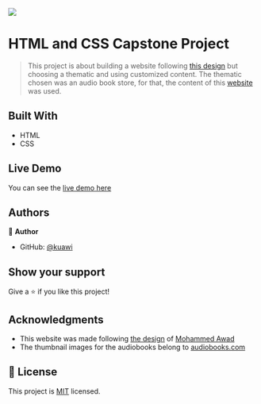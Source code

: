 ![](https://img.shields.io/badge/Microverse-blueviolet)

# HTML and CSS Capstone Project

> This project is about building a website following [this design](https://www.behance.net/gallery/24796463/ZATTIX) but choosing a thematic and using customized content. The thematic chosen was an audio book store, for that, the content of this [website](https://www.audiobooks.com) was used.

## Built With

- HTML
- CSS

## Live Demo

You can see the [live demo here](https://kuawi.github.io/HTML-CSS-Capstone-Project/)

## Authors

👤 **Author**

- GitHub: [@kuawi](https://github.com/kuawi)


## Show your support

Give a ⭐️ if you like this project!

## Acknowledgments

- This website was made following [the design](https://www.behance.net/gallery/24796463/ZATTIX) of [Mohammed Awad](https://www.behance.net/M_Awad)
- The thumbnail images for the audiobooks belong to [audiobooks.com](https://www.audiobooks.com/)

## 📝 License

This project is [MIT](https://github.com/kuawi/HTML-CSS-Capstone-Project/blob/developing/LICENSE) licensed.
